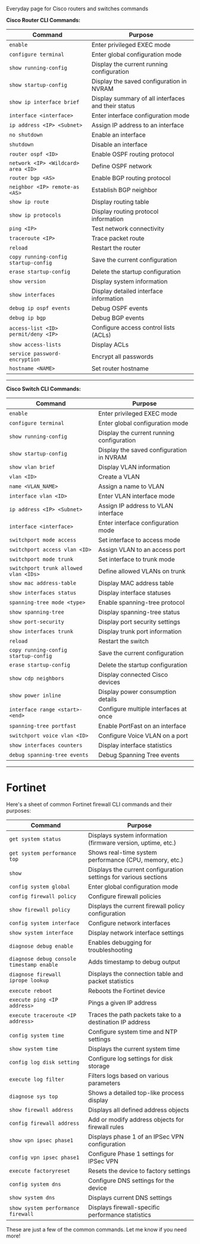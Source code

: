 Everyday page for Cisco routers and switches commands

**Cisco Router CLI Commands:**

| Command | Purpose |
|---------|---------|
| `enable` | Enter privileged EXEC mode |
| `configure terminal` | Enter global configuration mode |
| `show running-config` | Display the current running configuration |
| `show startup-config` | Display the saved configuration in NVRAM |
| `show ip interface brief` | Display summary of all interfaces and their status |
| `interface <interface>` | Enter interface configuration mode |
| `ip address <IP> <Subnet>` | Assign IP address to an interface |
| `no shutdown` | Enable an interface |
| `shutdown` | Disable an interface |
| `router ospf <ID>` | Enable OSPF routing protocol |
| `network <IP> <Wildcard> area <ID>` | Define OSPF network |
| `router bgp <AS>` | Enable BGP routing protocol |
| `neighbor <IP> remote-as <AS>` | Establish BGP neighbor |
| `show ip route` | Display routing table |
| `show ip protocols` | Display routing protocol information |
| `ping <IP>` | Test network connectivity |
| `traceroute <IP>` | Trace packet route |
| `reload` | Restart the router |
| `copy running-config startup-config` | Save the current configuration |
| `erase startup-config` | Delete the startup configuration |
| `show version` | Display system information |
| `show interfaces` | Display detailed interface information |
| `debug ip ospf events` | Debug OSPF events |
| `debug ip bgp` | Debug BGP events |
| `access-list <ID> permit/deny <IP>` | Configure access control lists (ACLs) |
| `show access-lists` | Display ACLs |
| `service password-encryption` | Encrypt all passwords |
| `hostname <NAME>` | Set router hostname |

---

**Cisco Switch CLI Commands:**

| Command | Purpose |
|---------|---------|
| `enable` | Enter privileged EXEC mode |
| `configure terminal` | Enter global configuration mode |
| `show running-config` | Display the current running configuration |
| `show startup-config` | Display the saved configuration in NVRAM |
| `show vlan brief` | Display VLAN information |
| `vlan <ID>` | Create a VLAN |
| `name <VLAN_NAME>` | Assign a name to VLAN |
| `interface vlan <ID>` | Enter VLAN interface mode |
| `ip address <IP> <Subnet>` | Assign IP address to VLAN interface |
| `interface <interface>` | Enter interface configuration mode |
| `switchport mode access` | Set interface to access mode |
| `switchport access vlan <ID>` | Assign VLAN to an access port |
| `switchport mode trunk` | Set interface to trunk mode |
| `switchport trunk allowed vlan <IDs>` | Define allowed VLANs on trunk |
| `show mac address-table` | Display MAC address table |
| `show interfaces status` | Display interface statuses |
| `spanning-tree mode <type>` | Enable spanning-tree protocol |
| `show spanning-tree` | Display spanning-tree status |
| `show port-security` | Display port security settings |
| `show interfaces trunk` | Display trunk port information |
| `reload` | Restart the switch |
| `copy running-config startup-config` | Save the current configuration |
| `erase startup-config` | Delete the startup configuration |
| `show cdp neighbors` | Display connected Cisco devices |
| `show power inline` | Display power consumption details |
| `interface range <start>-<end>` | Configure multiple interfaces at once |
| `spanning-tree portfast` | Enable PortFast on an interface |
| `switchport voice vlan <ID>` | Configure Voice VLAN on a port |
| `show interfaces counters` | Display interface statistics |
| `debug spanning-tree events` | Debug Spanning Tree events |


----

# Fortinet 

Here's a sheet of common Fortinet firewall CLI commands and their purposes:

| **Command**                          | **Purpose**                                                                 |
|--------------------------------------|-----------------------------------------------------------------------------|
| `get system status`                  | Displays system information (firmware version, uptime, etc.)                |
| `get system performance top`         | Shows real-time system performance (CPU, memory, etc.)                      |
| `show`                               | Displays the current configuration settings for various sections            |
| `config system global`               | Enter global configuration mode                                             |
| `config firewall policy`             | Configure firewall policies                                                 |
| `show firewall policy`               | Displays the current firewall policy configuration                          |
| `config system interface`            | Configure network interfaces                                                |
| `show system interface`              | Display network interface settings                                          |
| `diagnose debug enable`              | Enables debugging for troubleshooting                                       |
| `diagnose debug console timestamp enable` | Adds timestamp to debug output                                            |
| `diagnose firewall iprope lookup`    | Displays the connection table and packet statistics                         |
| `execute reboot`                     | Reboots the Fortinet device                                                 |
| `execute ping <IP address>`          | Pings a given IP address                                                   |
| `execute traceroute <IP address>`    | Traces the path packets take to a destination IP address                    |
| `config system time`                 | Configure system time and NTP settings                                      |
| `show system time`                   | Displays the current system time                                            |
| `config log disk setting`            | Configure log settings for disk storage                                     |
| `execute log filter`                 | Filters logs based on various parameters                                    |
| `diagnose sys top`                   | Shows a detailed top-like process display                                   |
| `show firewall address`              | Displays all defined address objects                                        |
| `config firewall address`            | Add or modify address objects for firewall rules                            |
| `show vpn ipsec phase1`              | Displays phase 1 of an IPSec VPN configuration                              |
| `config vpn ipsec phase1`            | Configure Phase 1 settings for IPSec VPN                                    |
| `execute factoryreset`               | Resets the device to factory settings                                       |
| `config system dns`                  | Configure DNS settings for the device                                       |
| `show system dns`                    | Displays current DNS settings                                               |
| `show system performance firewall`   | Displays firewall-specific performance statistics                           |

These are just a few of the common commands. Let me know if you need more!